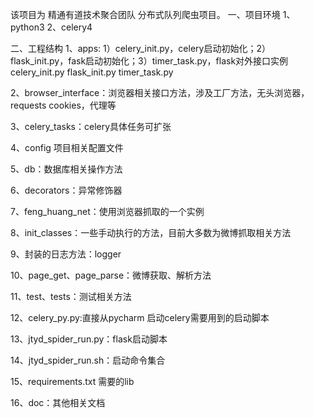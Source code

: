 该项目为 精通有道技术聚合团队 分布式队列爬虫项目。
一、项目环境
  1、python3
  2、celery4

二、工程结构
  1、apps: 1）celery_init.py，celery启动初始化；2）flask_init.py，fask启动初始化；3）timer_task.py，flask对外接口实例
    celery_init.py
    flask_init.py
    timer_task.py
 
   2、browser_interface：浏览器相关接口方法，涉及工厂方法，无头浏览器，requests cookies，代理等
   
   3、celery_tasks：celery具体任务可扩张
   
   4、config 项目相关配置文件
   
   5、db：数据库相关操作方法
   
   6、decorators：异常修饰器
   
   7、feng_huang_net：使用浏览器抓取的一个实例
   
   8、init_classes：一些手动执行的方法，目前大多数为微博抓取相关方法
   
   9、封装的日志方法：logger
   
   10、page_get、page_parse：微博获取、解析方法
   
   11、test、tests：测试相关方法
   
   12、celery_py.py:直接从pycharm 启动celery需要用到的启动脚本
   
   13、jtyd_spider_run.py：flask启动脚本
   
   14、jtyd_spider_run.sh：启动命令集合
   
   15、requirements.txt 需要的lib
   
   16、doc：其他相关文档
   
   
